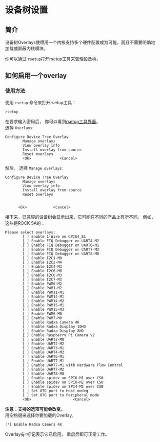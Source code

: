 ﻿---
sidebar_label: '设备树设置'
sidebar_position: 10
---

# 设备树设置

## 简介

设备树Overlays使得用一个内核支持多个硬件配置成为可能，而且不需要明确地加载或屏蔽内核模块。

你可以通过 `rsetup`打开rsetup工具来管理设备树。  

## 如何启用一个overlay

### 使用方法

使用 `rsetup` 命令来打开rsetup工具：
```
rsetup
```
在要求输入密码后， 你可以看到[rsetup工具界面](rsetup-tool)。  
选择 `Overlays`:
```
Configure Device Tree Overlay
        Manage overlays
        View overlay info
        Install overlay from source
        Reset overlays
        <Ok>             <Cancel>
```
然后， 选择 `Manage overlays`:
```
Configure Device Tree Overlay  
        Manage overlays  
        View overlay info  
        Install overlay from source  
        Reset overlays  
       

      <Ok>            <Cancel>
```

接下来，已兼容的设备树会显示出来，它可能在不同的产品上有所不同。 
例如，这些是ROCK 5A的：  
```
Please select overlays: 
        [ ] Enable 1-Wire on GPIO4_B1
        [ ] Enable FIQ Debugger on UART4-M2
        [ ] Enable FIQ Debugger on UART6-M1
        [ ] Enable FIQ Debugger on UART7-M2
        [ ] Enable FIQ Debugger on UART8-M0
        [ ] Enable I2C1-M0
        [ ] Enable I2C2-M4
        [ ] Enable I2C4-M3
        [ ] Enable I2C6-M0
        [ ] Enable I2C6-M3
        [ ] Enable I2C7-M3
        [ ] Enable PWM0-M2
        [ ] Enable PWM1-M2
        [ ] Enable PWM11-M1
        [ ] Enable PWM14-M1
        [ ] Enable PWM14-M2 
        [ ] Enable PWM15-M1
        [ ] Enable PWM15-M3 
        [ ] Enable PWM6-M0
        [ ] Enable PWM7-M0
        [ ] Enable Radxa Camera 4K
        [ ] Enable Radxa Display 10HD 
        [ ] Enable Radxa Display 8HD
        [ ] Enable Raspberry Pi Camera V2
        [ ] Enable UART2-M0
        [ ] Enable UART2-M2
        [ ] Enable UART3-M1
        [ ] Enable UART4-M2
        [ ] Enable UART6-M1
        [ ] Enable UART7-M1
        [ ] Enable UART7-M1 with Hardware Flow Control
        [ ] Enable UART7-M2
        [ ] Enable UART8-M0
        [ ] Enable spidev on SPI0-M1 over CS0
        [ ] Enable spidev on SPI0-M2 over CS0
        [ ] Enable spidev on SPI4-M2 over CS0
        [ ] Set OTG port to Host modeq
        [ ] Set OTG port to Peripheral mode
        <Ok>                   <Cancel>
```
**注意：支持的选项可能会改变。**  
用空格键来选择你要加载的Overlay，  
```
[*] Enable Radxa Camera 4K
```
Overlay有`*`标记表示它已启用， 重启后即可正常工作。
